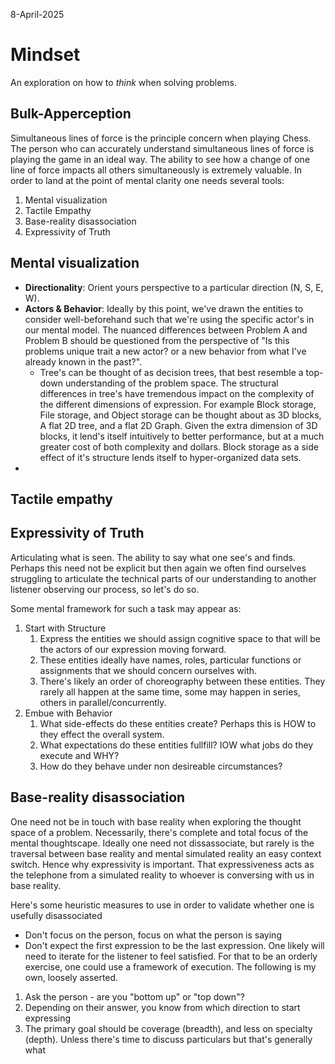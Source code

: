 8-April-2025

# Mindset

An exploration on how to _think_ when solving problems.

## Bulk-Apperception
Simultaneous lines of force is the principle concern when playing Chess. The person who can accurately understand simultaneous lines of force is playing the game in an ideal way. The ability to see how a change of one line of force impacts all others simultaneously is extremely valuable. In order to land at the point of mental clarity one needs several tools:

1. Mental visualization
2. Tactile Empathy
3. Base-reality disassociation
4. Expressivity of Truth 

## Mental visualization

- **Directionality**: Orient yours perspective to a particular direction (N, S, E, W).
- **Actors & Behavior**: Ideally by this point, we've drawn the entities to consider well-beforehand such that we're using the specific actor's in our mental model. The nuanced differences between Problem A and Problem B should be questioned from the perspective of "Is this problems unique trait a new actor? or a new behavior from what I've already known in the past?". 
  - Tree's can be thought of as decision trees, that best resemble a top-down understanding of the problem space. The structural differences in tree's have tremendous impact on the complexity of the different dimensions of expression. For example Block storage, File storage, and Object storage can be thought about as 3D blocks, A flat 2D tree, and a flat 2D Graph. Given the extra dimension of 3D blocks, it lend's itself intuitively to better performance, but at a much greater cost of both complexity and dollars. Block storage as a side effect of it's structure lends itself to hyper-organized data sets. 
- 

## Tactile empathy


## Expressivity of Truth
Articulating what is seen. The ability to say what one see's and finds. Perhaps this need not be explicit but then again we often find ourselves struggling to articulate the technical parts of our understanding to another listener observing our process, so let's do so. 

Some mental framework for such a task may appear as:
1. Start with Structure
   1. Express the entities we should assign cognitive space to that will be the actors of our expression moving forward.
   2. These entities ideally have names, roles, particular functions or assignments that we should concern ourselves with.
   3. There's likely an order of choreography between these entities. They rarely all happen at the same time, some may happen in series, others in parallel/concurrently.
2. Embue with Behavior
   1. What side-effects do these entities create? Perhaps this is HOW to they effect the overall system.
   2. What expectations do these entities fullfill? IOW what jobs do they execute and WHY?
   3. How do they behave under non desireable circumstances?

## Base-reality disassociation
One need not be in touch with base reality when exploring the thought space of a problem. Necessarily, there's complete and total focus of the mental thoughtscape. Ideally one need not dissassociate, but rarely is the traversal between base reality and mental simulated reality an easy context switch. Hence why expressivity is important. That expressiveness acts as the telephone from a simulated reality to whoever is conversing with us in base reality. 

Here's some heuristic measures to use in order to validate whether one is usefully disassociated

*  Don't focus on the person, focus on what the person is saying
* Don't expect the first expression to be the last expression. One likely will need to iterate for the listener to feel satisfied. For that to be an orderly exercise, one could use a framework of execution. The following is my own, loosely asserted.

1. Ask the person - are you "bottom up" or "top down"?
2. Depending on their answer, you know from which direction to start expressing
3. The primary goal should be coverage (breadth), and less on specialty (depth). Unless there's time to discuss particulars but that's generally what 
